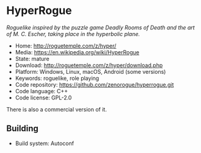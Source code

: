 # HyperRogue

_Roguelike inspired by the puzzle game Deadly Rooms of Death and the art of M. C. Escher, taking place in the hyperbolic plane._

- Home: http://roguetemple.com/z/hyper/
- Media: https://en.wikipedia.org/wiki/HyperRogue
- State: mature
- Download: http://roguetemple.com/z/hyper/download.php
- Platform: Windows, Linux, macOS, Android (some versions)
- Keywords: roguelike, role playing
- Code repository: https://github.com/zenorogue/hyperrogue.git
- Code language: C++
- Code license: GPL-2.0

There is also a commercial version of it.

## Building

- Build system: Autoconf
